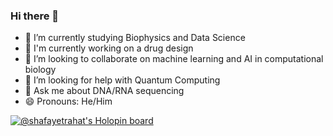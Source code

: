 ### Hi there 👋

- 🔭 I’m currently studying Biophysics and Data Science
- 🌱 I'm currently working on a drug design
- 👯 I’m looking to collaborate on machine learning and AI in computational biology 
- 🤔 I’m looking for help with Quantum Computing
- 💬 Ask me about DNA/RNA sequencing
- 😄 Pronouns: He/Him 

[![@shafayetrahat's Holopin board](https://holopin.me/shafayetrahat)](https://holopin.io/@shafayetrahat)

<!--
**shafayetrahat/shafayetrahat** is a ✨ _special_ ✨ repository because its `README.md` (this file) appears on your GitHub profile.

Here are some ideas to get you started:
